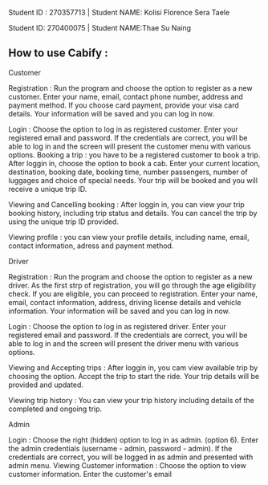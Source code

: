 Student ID : 270357713 | Student NAME: Kolisi Florence Sera Taele

Student ID: 270400075 | Student NAME:Thae Su Naing

How to use Cabify :
-------------------
Customer 

Registration : Run the program and choose the option to register as a new customer. Enter your name, email, contact phone number, address and payment method. If you choose card payment, provide your visa card details. Your information will be saved and you can log in now.

Login : Choose the option to log in as registered customer. Enter your registered email and password. If the credentials are correct, you will be able to log in and the screen will present the customer menu with various options.
Booking a trip : you have to be a registered customer to book a trip. After loggin in, choose the option to book a cab. Enter your current location, destination, booking date, booking time, number passengers, number of luggages and choice of special needs. Your trip will be booked and you will receive a unique trip ID.

Viewing and Cancelling booking : After loggin in, you can view your trip booking history, including trip status and details. You can cancel the trip by using the unique trip ID provided.

Viewing profile : you can view your profile details, including name, email, contact information, adress and payment method.


Driver 

Registration : Run the program and choose the option to register as a new driver. As the first strp of registration, you will go through the age eligibility check. If you are eligible, you can proceed to registration. Enter your name, email, contact information, address, driving license details and vehicle information. Your information will be saved and you can log in now. 

Login : Choose the option to log in as registered driver. Enter your registered email and password. If the credentials are correct, you will be able to log in and the screen will present the driver menu with various options.

Viewing and Accepting trips : After loggin in, you cam view available trip by choosing the option. Accept the trip to start the ride. Your trip details will be provided and updated.

Viewing trip history : You can view your trip history including details of the completed and ongoing trip.


Admin

Login : Choose the right (hidden) option to log in as admin. (option 6). Enter the admin credentials (username - admin, password - admin). If the credentials are correct, you will be logged in as admin and presented with admin menu.
Viewing Customer information : Choose the option to view customer information. Enter the customer's email



